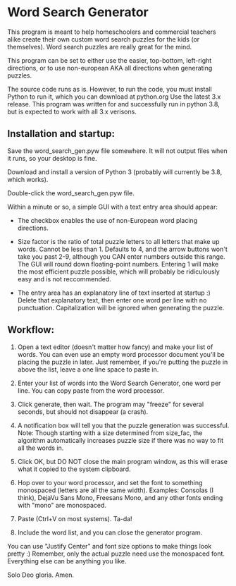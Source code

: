 # Word Search Generator

This program is meant to help homeschoolers and commercial teachers alike create their own custom word search puzzles for the kids (or themselves). Word search puzzles are really great for the mind.

This program can be set to either use the easier, top-bottom, left-right directions, or to use non-european AKA all directions when generating puzzles.

The source code runs as is. However, to run the code, you must install Python to run it, which you can download at python.org
Use the latest 3.x release. This program was written for and successfully run in python 3.8, but is expected to work with all 3.x verisons.


## Installation and startup:

Save the word_search_gen.pyw file somewhere. It will not output files when it runs, so your desktop is fine.

Download and install a version of Python 3 (probably will currently be 3.8, which works).

Double-click the word_search_gen.pyw file.

Within a minute or so, a simple GUI with a text entry area should appear:

- The checkbox enables the use of non-European word placing directions.

- Size factor is the ratio of total puzzle letters to all letters that make up words. Cannot be less than 1. Defaults to 4, and the arrow buttons won't take you past 2-9, although you CAN enter numbers outside this range. The GUI will round down floating-point numbers. Entering 1 will make the most efficient puzzle possible, which will probably be ridiculously easy and is not reccommended.

- The entry area has an explanatory line of text inserted at startup :) Delete that explanatory text, then enter one word per line with no punctuation. Capitalization will be ignored when generating the puzzle.


## Workflow:

1. Open a text editor (doesn't matter how fancy) and make your list of words. You can even use an empty word processor document you'll be placing the puzzle in later. Just remember, if you're putting the puzzle in above the list, leave a one line space to paste in.

2. Enter your list of words into the Word Search Generator, one word per line. You can copy paste from the word processor.

3. Click generate, then wait. The program may "freeze" for several seconds, but should not disappear (a crash).

4. A notification box will tell you that the puzzle generation was successful. Note: Though starting with a size determined from size_fac, the algorithm automatically increases puzzle size if there was no way to fit all the words in.

5. Click OK, but DO NOT close the main program window, as this will erase what it copied to the system clipboard.

6. Hop over to your word processor, and set the font to something monospaced (letters are all the same width). Examples: Consolas (I think), DejaVu Sans Mono, Freesans Mono, and any other fonts ending with "mono" are monospaced.

7. Paste (Ctrl+V on most systems). Ta-da!

8. Include the word list, and you can close the generator program.

You can use "Justify Center" and font size options to make things look pretty :) Remember, only the actual puzzle need use the monospaced font. Everything else can be anything you like.

Solo Deo gloria. Amen.
